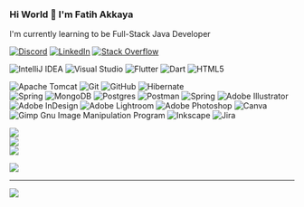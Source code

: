 ### Hi World 👋 I'm Fatih Akkaya


I'm currently learning to be Full-Stack Java Developer



[![Discord](https://img.shields.io/badge/Discord-%23121011.svg?logo=discord&logoColor=white)](https://discord.gg/akkaya64#7572) 
[![LinkedIn](https://img.shields.io/badge/LinkedIn-%23121011.svg?logo=linkedin&logoColor=white)](https://linkedin.com/in/fatihakkaya) [![Stack Overflow](https://img.shields.io/badge/-Stackoverflow-%23121011?logo=stack-overflow&logoColor=white)](https://stackoverflow.com/users/user:21657253) 


![IntelliJ IDEA](https://img.shields.io/badge/IntelliJIDEA-%23121011.svg?style=for-the-badge&logo=intellij-idea&logoColor=white) 
![Visual Studio](https://img.shields.io/badge/Visual%20Studio-%23121011.svg?style=for-the-badge&logo=visual-studio&logoColor=white) 
![Flutter](https://img.shields.io/badge/Flutter-%23121011.svg?style=for-the-badge&logo=Flutter&logoColor=white) 
![Dart](https://img.shields.io/badge/dart-%23121011.svg?style=for-the-badge&logo=dart&logoColor=white) 
![HTML5](https://img.shields.io/badge/html5-%23121011.svg?style=for-the-badge&logo=html5&logoColor=white) 


![Apache Tomcat](https://img.shields.io/badge/apache%20tomcat-%23121011.svg?style=for-the-badge&logo=apache-tomcat&logoColor=black) 
![Git](https://img.shields.io/badge/git-%23121011.svg?style=for-the-badge&logo=git&logoColor=white) 
![GitHub](https://img.shields.io/badge/github-%23121011.svg?style=for-the-badge&logo=github&logoColor=white) 
![Hibernate](https://img.shields.io/badge/Hibernate-%23121011?style=for-the-badge&logo=Hibernate&logoColor=white)  
![Spring](https://img.shields.io/badge/spring-%23121011.svg?style=for-the-badge&logo=spring&logoColor=white) 
![MongoDB](https://img.shields.io/badge/MongoDB-%23121011.svg?style=for-the-badge&logo=mongodb&logoColor=white) 
![Postgres](https://img.shields.io/badge/postgres-%23121011.svg?style=for-the-badge&logo=postgresql&logoColor=white) 
![Postman](https://img.shields.io/badge/Postman-%23121011.svg?style=for-the-badge&logo=postman&logoColor=white) 
![Spring](https://img.shields.io/badge/spring-%23121011.svg?style=for-the-badge&logo=spring&logoColor=white) 
![Adobe Illustrator](https://img.shields.io/badge/adobeillustrator-%23121011.svg?style=for-the-badge&logo=adobeillustrator&logoColor=white) 
![Adobe InDesign](https://img.shields.io/badge/Adobe%20InDesign-%23121011?style=for-the-badge&logo=adobeindesign&logoColor=white) 
![Adobe Lightroom](https://img.shields.io/badge/Adobe%20Lightroom-%23121011.svg?style=for-the-badge&logo=Adobe%20Lightroom&logoColor=white) 
![Adobe Photoshop](https://img.shields.io/badge/adobephotoshop-%23121011.svg?style=for-the-badge&logo=adobephotoshop&logoColor=white) 
![Canva](https://img.shields.io/badge/Canva-%23121011.svg?style=for-the-badge&logo=Canva&logoColor=white) 
![Gimp Gnu Image Manipulation Program](https://img.shields.io/badge/Gimp-%23121011?style=for-the-badge&logo=gimp&logoColor=FFFFFF) 
![Inkscape](https://img.shields.io/badge/Inkscape-%23121011?style=for-the-badge&logo=inkscape&logoColor=080A13) 
![Jira](https://img.shields.io/badge/jira-%23121011.svg?style=for-the-badge&logo=jira&logoColor=white) 

![](https://github-readme-stats.vercel.app/api?username=fatihakkaya&theme=dark&hide_border=true&include_all_commits=true&count_private=false)<br/>
![](https://github-readme-streak-stats.herokuapp.com/?user=fatihakkaya&theme=dark&hide_border=true)<br/>
![](https://github-readme-stats.vercel.app/api/top-langs/?username=fatihakkaya&theme=dark&hide_border=true&include_all_commits=true&count_private=false&layout=compact)


![](https://quotes-github-readme.vercel.app/api?type=horizontal&theme=merko)

---
[![](https://visitcount.itsvg.in/api?id=fatihakkaya&icon=0&color=0)](https://visitcount.itsvg.in)

<!-- Proudly created with GPRM ( https://gprm.itsvg.in ) 
![JavaScript](https://img.shields.io/badge/javascript-%23323330.svg?style=for-the-badge&logo=javascript&logoColor=%23F7DF1E) 
# 💫 About Me:
## 🌐 Socials:
# 💻 Tech Stack:
# 📊 GitHub Stats:
### ✍️ Random Dev Quote
-->
